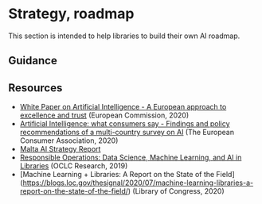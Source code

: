 # Strategy, roadmap 
This section is intended to help libraries to build their own AI roadmap.


## Guidance

## Resources
- [White Paper on Artificial Intelligence - A European approach to excellence and trust](https://ec.europa.eu/info/sites/info/files/commission-white-paper-artificial-intelligence-feb2020_en.pdf) (European Commission, 2020)
- [Artificial Intelligence:
what consumers say - Findings and policy recommendations of a multi-country survey on AI](http://www.beuc.eu/publications/beuc-x-2020-078_artificial_intelligence_what_consumers_say_report.pdf?utm_source=POLITICO.EU&utm_campaign=5a7d137f82-EMAIL_CAMPAIGN_2020_09_09_08_59&utm_medium=email&utm_term=0_10959edeb5-5a7d137f82-190598416) (The European Consumer Association, 2020)
- [Malta AI Strategy Report](https://ec.europa.eu/knowledge4policy/ai-watch/malta-ai-strategy-report_en)
- [Responsible Operations: Data Science, Machine Learning, and AI in Libraries](https://www.oclc.org/research/publications/2019/oclcresearch-responsible-operations-data-science-machine-learning-ai.html) (OCLC Research, 2019)
- [Machine Learning + Libraries: A Report on the State of the Field] (https://blogs.loc.gov/thesignal/2020/07/machine-learning-libraries-a-report-on-the-state-of-the-field/) (Library of Congress, 2020)

